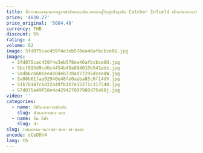 ```yaml
---
title: ที่กําหนดเองคุณภาพสูงหนังสีแดงถุงมือเบสบอลผู้ใหญ่แข็งถุงมือ Catcher Infield เด็กเล่นกลางแจ้งโลโก้ที่กําหนดเอง Batting
price: '4830.27'
price_original: '5084.48'
currency: THB
discount: 5%
rating: 4
volume: 62
image: Sfd075cac459f4e3eb578ea46afbcbce0U.jpg
images:
  - Sfd075cac459f4e3eb578ea46afbcbce0U.jpg
  - Sbcf895d9cd6c4454b49a894010b541edz.jpg
  - Sadb6c6601ee448deb728ad77295dcea0W.jpg
  - Sa86b61faa92940e48fe0aeba85c6f14dV.jpg
  - S1b7b147c6d22449fb1b7e35271c31754O.jpg
  - S7d875a49f58e4a429427097908d75460j.jpg
video: ''
categories:
  - name: กีฬาและความบันเทิง
    slug: ฬาและความบ-นเท
  - name: ทีม กีฬา
    slug: ฬา
slug: าหนดเองค-ณภาพส-งหน-งส-แดงถ
encode: oCeDDh4
lang: th
---
```

  